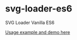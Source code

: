 # svg-loader-es6
SVG Loader Vanilla ES6

[Usage example and demo here](https://github.com/proustibat/svg-loader-es6)
